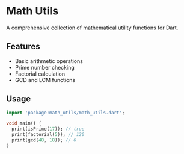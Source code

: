 # Math Utils

A comprehensive collection of mathematical utility functions for Dart.

## Features

* Basic arithmetic operations
* Prime number checking
* Factorial calculation
* GCD and LCM functions

## Usage

```dart
import 'package:math_utils/math_utils.dart';

void main() {
  print(isPrime(17)); // true
  print(factorial(5)); // 120
  print(gcd(48, 18)); // 6
}
```